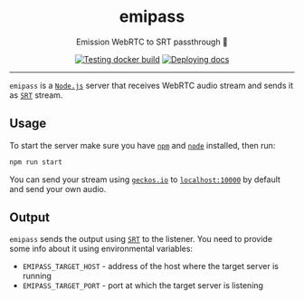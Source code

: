<h1 align="center">emipass</h1>

<div align="center">

Emission WebRTC to SRT passthrough 💨

[![Testing docker build](https://github.com/radio-aktywne/emipass/actions/workflows/docker-build.yml/badge.svg)](https://github.com/radio-aktywne/emipass/actions/workflows/docker-build.yml)
[![Deploying docs](https://github.com/radio-aktywne/emipass/actions/workflows/docs.yml/badge.svg)](https://github.com/radio-aktywne/emipass/actions/workflows/docs.yml)

</div>

---

`emipass` is a [`Node.js`](https://nodejs.org) server that receives WebRTC audio
stream and sends it
as [`SRT`](https://www.haivision.com/products/srt-secure-reliable-transport)
stream.

## Usage

To start the server make sure you have [`npm`](https://www.npmjs.com)
and [`node`](https://nodejs.org) installed, then run:

```sh
npm run start
```

You can send your stream using [`geckos.io`](https://geckosio.github.io)
to [`localhost:10000`](localhost:10000) by default and send your own audio.

## Output

`emipass` sends the output
using [`SRT`](https://www.haivision.com/products/srt-secure-reliable-transport/)
to the listener. You need to provide some info about it using environmental
variables:

- `EMIPASS_TARGET_HOST` - address of the host where the target server is running
- `EMIPASS_TARGET_PORT` - port at which the target server is listening
